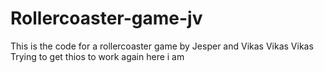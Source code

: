 # Rollercoaster-game-jv
This is the code for a rollercoaster game by Jesper and Vikas Vikas Vikas Trying to get thios to work again here i am

